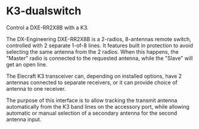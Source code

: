 # K3-dualswitch
Control a DXE-RR2X8B with a K3.

The DX-Engineering DXE-RR2X8B is a 2-radios, 8-antennas remote switch,
controlled with 2 separate 1-of-8 lines. It features built in
protection to avoid selecting the same antenna from the 2 radios. When
this happens, the "Master" radio is connected to the requested
antenna, while the "Slave" will get an open line. 

The Elecraft K3 transceiver can, depending on installed options, have
2 antennas connected to separate receivers, or it can provide choice
of antenna to one receiver. 

The purpose of this interface is to allow tracking the transmit
antenna automatically from the K3 band lines on the accessory port,
while allowing automatic or manual selection of a secondary antenna
for the second antenna input. 



